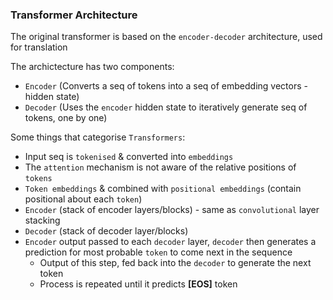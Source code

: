 
### Transformer Architecture

The original transformer is based on the `encoder-decoder` architecture, used for translation

The archictecture has two components:
- `Encoder` (Converts a seq of tokens into a seq of embedding vectors - hidden state)
- `Decoder` (Uses the `encoder` hidden state to iteratively generate seq of tokens, one by one)

Some things that categorise `Transformers`:
- Input seq is `tokenised` & converted into `embeddings`
- The `attention` mechanism is not aware of the relative positions of `tokens`
- `Token embeddings` & combined with `positional embeddings` (contain positional about each `token`)
- `Encoder` (stack of encoder layers/blocks) - same as `convolutional` layer stacking
- `Decoder` (stack of decoder layer/blocks)
- `Encoder` output passed to each `decoder` layer, `decoder` then generates a prediction for most probable `token` to come next in the sequence
	- Output of this step, fed back into the `decoder` to generate the next token 
	- Process is repeated until it predicts **[EOS]** token